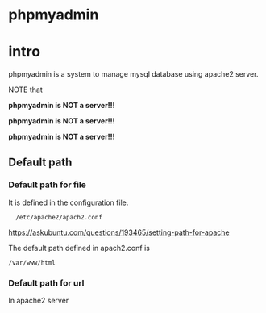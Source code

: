 # phpmyadmin
# intro
phpmyadmin is a system to manage mysql database using apache2 server.

NOTE that 

<b>phpmyadmin is NOT a server!!!</b>

<b>phpmyadmin is NOT a server!!!</b>

<b>phpmyadmin is NOT a server!!!</b>

## Default path
### Default path for file

It is defined in the configuration file. 

      /etc/apache2/apach2.conf
      
https://askubuntu.com/questions/193465/setting-path-for-apache

The default path defined in apach2.conf is 

    /var/www/html
    
### Default path for url
In apache2 server

